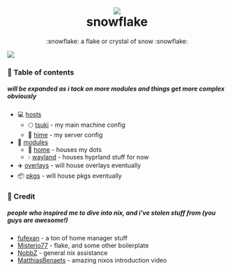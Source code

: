 <h1 align="center">
<img src="https://files.catbox.moe/vfk7m7.png"></img> <br>
snowflake
</h1>
<p align="center">:snowflake: a flake or crystal of snow :snowflake:</p>
<img src="https://files.catbox.moe/hqpr0u.png"></img>

### :open_book: Table of contents
##### will be expanded as i tack on more modules and things get more complex obviously
+ :computer: [hosts](hosts)
  - :full_moon: [tsuki](hosts/tsuki) - my main machine config
  - :princess: [hime](hosts/hime) - my server config
+ :electric_plug: [modules](modules)
  - :house_with_garden: [home](modules/home) - houses my dots
  - :droplet: [wayland](modules/wayland) - houses hyprland stuff for now
+ :airplane: [overlays](overlays) - will house overlays eventually
+ :package: [pkgs](pkgs) - will house pkgs eventually

### :busts_in_silhouette: Credit
##### people who inspired me to dive into nix, and i've stolen stuff from (you guys are awesome!)
+ [fufexan](https://github.com/fufexan) - a ton of home manager stuff
+ [Misterio77](https://github.com/Misterio77) - flake, and some other boilerplate
+ [NobbZ](https://github.com/NobbZ) - general nix assistance
+ [MatthiasBenaets](https://github.com/MatthiasBenaets) - amazing nixos introduction video
